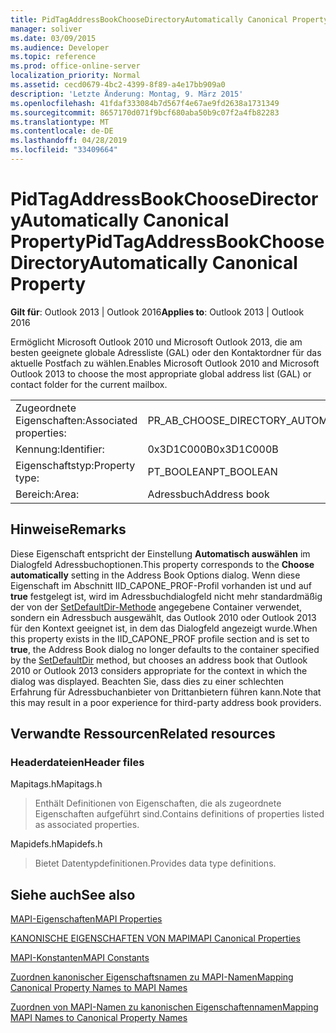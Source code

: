 ```yaml
---
title: PidTagAddressBookChooseDirectoryAutomatically Canonical Property
manager: soliver
ms.date: 03/09/2015
ms.audience: Developer
ms.topic: reference
ms.prod: office-online-server
localization_priority: Normal
ms.assetid: cecd0679-4bc2-4399-8f89-a4e17bb909a0
description: 'Letzte Änderung: Montag, 9. März 2015'
ms.openlocfilehash: 41fdaf333084b7d567f4e67ae9fd2638a1731349
ms.sourcegitcommit: 8657170d071f9bcf680aba50b9c07f2a4fb82283
ms.translationtype: MT
ms.contentlocale: de-DE
ms.lasthandoff: 04/28/2019
ms.locfileid: "33409664"
---
```

# <a name="pidtagaddressbookchoosedirectoryautomatically-canonical-property"></a><span data-ttu-id="51889-103">PidTagAddressBookChooseDirectoryAutomatically Canonical Property</span><span class="sxs-lookup"><span data-stu-id="51889-103">PidTagAddressBookChooseDirectoryAutomatically Canonical Property</span></span>

  
  
<span data-ttu-id="51889-104">**Gilt für**: Outlook 2013 | Outlook 2016</span><span class="sxs-lookup"><span data-stu-id="51889-104">**Applies to**: Outlook 2013 | Outlook 2016</span></span> 
  
<span data-ttu-id="51889-105">Ermöglicht Microsoft Outlook 2010 und Microsoft Outlook 2013, die am besten geeignete globale Adressliste (GAL) oder den Kontaktordner für das aktuelle Postfach zu wählen.</span><span class="sxs-lookup"><span data-stu-id="51889-105">Enables Microsoft Outlook 2010 and Microsoft Outlook 2013 to choose the most appropriate global address list (GAL) or contact folder for the current mailbox.</span></span>
  
|||
|:-----|:-----|
|<span data-ttu-id="51889-106">Zugeordnete Eigenschaften:</span><span class="sxs-lookup"><span data-stu-id="51889-106">Associated properties:</span></span>  <br/> |<span data-ttu-id="51889-107">PR_AB_CHOOSE_DIRECTORY_AUTOMATICALLY</span><span class="sxs-lookup"><span data-stu-id="51889-107">PR_AB_CHOOSE_DIRECTORY_AUTOMATICALLY</span></span>  <br/> |
|<span data-ttu-id="51889-108">Kennung:</span><span class="sxs-lookup"><span data-stu-id="51889-108">Identifier:</span></span>  <br/> |<span data-ttu-id="51889-109">0x3D1C000B</span><span class="sxs-lookup"><span data-stu-id="51889-109">0x3D1C000B</span></span>  <br/> |
|<span data-ttu-id="51889-110">Eigenschaftstyp:</span><span class="sxs-lookup"><span data-stu-id="51889-110">Property type:</span></span>  <br/> |<span data-ttu-id="51889-111">PT_BOOLEAN</span><span class="sxs-lookup"><span data-stu-id="51889-111">PT_BOOLEAN</span></span>  <br/> |
|<span data-ttu-id="51889-112">Bereich:</span><span class="sxs-lookup"><span data-stu-id="51889-112">Area:</span></span>  <br/> |<span data-ttu-id="51889-113">Adressbuch</span><span class="sxs-lookup"><span data-stu-id="51889-113">Address book</span></span>  <br/> |
   
## <a name="remarks"></a><span data-ttu-id="51889-114">Hinweise</span><span class="sxs-lookup"><span data-stu-id="51889-114">Remarks</span></span>

<span data-ttu-id="51889-115">Diese Eigenschaft entspricht der Einstellung **Automatisch auswählen** im Dialogfeld Adressbuchoptionen.</span><span class="sxs-lookup"><span data-stu-id="51889-115">This property corresponds to the **Choose automatically** setting in the Address Book Options dialog.</span></span> <span data-ttu-id="51889-116">Wenn diese Eigenschaft im Abschnitt IID_CAPONE_PROF-Profil vorhanden ist und auf **true** festgelegt ist, wird im Adressbuchdialogfeld nicht mehr standardmäßig der von der [SetDefaultDir-Methode](iaddrbook-setdefaultdir.md) angegebene Container verwendet, sondern ein Adressbuch ausgewählt, das Outlook 2010 oder Outlook 2013 für den Kontext geeignet ist, in dem das Dialogfeld angezeigt wurde.</span><span class="sxs-lookup"><span data-stu-id="51889-116">When this property exists in the IID_CAPONE_PROF profile section and is set to **true**, the Address Book dialog no longer defaults to the container specified by the [SetDefaultDir](iaddrbook-setdefaultdir.md) method, but chooses an address book that Outlook 2010 or Outlook 2013 considers appropriate for the context in which the dialog was displayed.</span></span> <span data-ttu-id="51889-117">Beachten Sie, dass dies zu einer schlechten Erfahrung für Adressbuchanbieter von Drittanbietern führen kann.</span><span class="sxs-lookup"><span data-stu-id="51889-117">Note that this may result in a poor experience for third-party address book providers.</span></span> 
  
## <a name="related-resources"></a><span data-ttu-id="51889-118">Verwandte Ressourcen</span><span class="sxs-lookup"><span data-stu-id="51889-118">Related resources</span></span>

### <a name="header-files"></a><span data-ttu-id="51889-119">Headerdateien</span><span class="sxs-lookup"><span data-stu-id="51889-119">Header files</span></span>

<span data-ttu-id="51889-120">Mapitags.h</span><span class="sxs-lookup"><span data-stu-id="51889-120">Mapitags.h</span></span>
  
> <span data-ttu-id="51889-121">Enthält Definitionen von Eigenschaften, die als zugeordnete Eigenschaften aufgeführt sind.</span><span class="sxs-lookup"><span data-stu-id="51889-121">Contains definitions of properties listed as associated properties.</span></span>
    
<span data-ttu-id="51889-122">Mapidefs.h</span><span class="sxs-lookup"><span data-stu-id="51889-122">Mapidefs.h</span></span>
  
> <span data-ttu-id="51889-123">Bietet Datentypdefinitionen.</span><span class="sxs-lookup"><span data-stu-id="51889-123">Provides data type definitions.</span></span>
    
## <a name="see-also"></a><span data-ttu-id="51889-124">Siehe auch</span><span class="sxs-lookup"><span data-stu-id="51889-124">See also</span></span>



[<span data-ttu-id="51889-125">MAPI-Eigenschaften</span><span class="sxs-lookup"><span data-stu-id="51889-125">MAPI Properties</span></span>](mapi-properties.md)
  
[<span data-ttu-id="51889-126">KANONISCHE EIGENSCHAFTEN VON MAPI</span><span class="sxs-lookup"><span data-stu-id="51889-126">MAPI Canonical Properties</span></span>](mapi-canonical-properties.md)
  
[<span data-ttu-id="51889-127">MAPI-Konstanten</span><span class="sxs-lookup"><span data-stu-id="51889-127">MAPI Constants</span></span>](mapi-constants.md)
  
[<span data-ttu-id="51889-128">Zuordnen kanonischer Eigenschaftsnamen zu MAPI-Namen</span><span class="sxs-lookup"><span data-stu-id="51889-128">Mapping Canonical Property Names to MAPI Names</span></span>](mapping-canonical-property-names-to-mapi-names.md)
  
[<span data-ttu-id="51889-129">Zuordnen von MAPI-Namen zu kanonischen Eigenschaftennamen</span><span class="sxs-lookup"><span data-stu-id="51889-129">Mapping MAPI Names to Canonical Property Names</span></span>](mapping-mapi-names-to-canonical-property-names.md)

